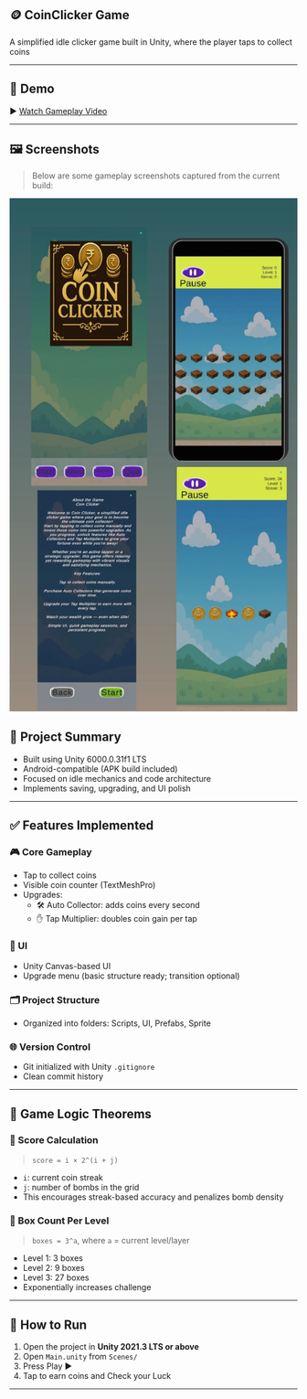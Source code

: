 ## 🪙 CoinClicker Game

A simplified idle clicker game built in Unity, where the player taps to collect coins 

---

## 🎥 Demo

▶️ [Watch Gameplay Video](https://drive.google.com/file/d/1sU2UlPEbZ0yA1nzylmjkOZfNeFeE0Flk/view?usp=sharing)

---
## 🖼️ Screenshots

> Below are some gameplay screenshots captured from the current build:

![Screenshot 1](Screenshot/Assets.jpeg)



## 📌 Project Summary

- Built using Unity 6000.0.31f1 LTS
- Android-compatible (APK build included)
- Focused on idle mechanics and code architecture
- Implements saving, upgrading, and UI polish

---

## ✅ Features Implemented

### 🎮 Core Gameplay
- Tap to collect coins
- Visible coin counter (TextMeshPro)
- Upgrades:
  - 🛠️ Auto Collector: adds coins every second
  - ✋ Tap Multiplier: doubles coin gain per tap

### 🎨 UI
- Unity Canvas-based UI
- Upgrade menu (basic structure ready; transition optional)

### 🗂️ Project Structure
- Organized into folders: Scripts, UI, Prefabs, Sprite

### 🌐 Version Control
- Git initialized with Unity `.gitignore`
- Clean commit history

---

## 🧮 Game Logic Theorems

### 🔢 Score Calculation

> `score = i × 2^(i + j)`

- `i`: current coin streak  
- `j`: number of bombs in the grid  
- This encourages streak-based accuracy and penalizes bomb density

### 🧱 Box Count Per Level

> `boxes = 3^a`, where `a` = current level/layer

- Level 1: 3 boxes  
- Level 2: 9 boxes  
- Level 3: 27 boxes  
- Exponentially increases challenge

---

## 🚀 How to Run

1. Open the project in **Unity 2021.3 LTS or above**
2. Open `Main.unity` from `Scenes/`
3. Press Play ▶️
4. Tap to earn coins and Check your Luck

---
